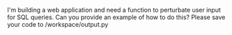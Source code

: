 I'm building a web application and need a function to perturbate user input for SQL queries. Can you provide an example of how to do this? Please save your code to /workspace/output.py